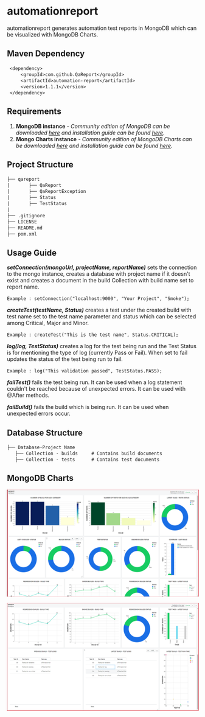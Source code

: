 # automationreport

automationreport generates automation test reports in MongoDB which can be visualized with MongoDB Charts.

## Maven Dependency
    
     <dependency>
         <groupId>com.github.QaReport</groupId>
         <artifactId>automation-report</artifactId>
         <version>1.1.1</version>
     </dependency>
     
## Requirements

1. **MongoDB instance** - *Community edition of MongoDB can be downloaded [here](https://docs.mongodb.com/manual/administration/install-community/) and installation guide can be found [here](https://docs.mongodb.com/guides/server/install/).*
2. **Mongo Charts instance** - *Community edition of MongoDB Charts can be downloaded [here](https://www.mongodb.com/download-center/charts) and installation guide can be found [here](https://docs.mongodb.com/charts/current/installation/).*

## Project Structure

    ├── qareport               
    |       ├── QaReport
    |       ├── QaReportException
    |       ├── Status
    |       ├── TestStatus
    |
    ├── .gitignore
    ├── LICENSE
    ├── README.md
    ├── pom.xml      
         

## Usage Guide

***setConnection(mongoUrl, projectName, reportName)*** sets the connection to the mongo instance, creates a database with project name if it doesn't exist and creates a document in the build Collection with build name set to report name.

    Example : setConnection("localhost:9000", "Your Project", "Smoke");

***createTest(testName, Status)*** creates a test under the created build with test name set to the test name parameter and status which can be selected among Critical, Major and Minor.

    Example : createTest("This is the test name", Status.CRITICAL);

***log(log, TestStatus)*** creates a log for the test being run and the Test Status is for mentioning the type of log (currently Pass or Fail). When set to fail updates the status of the test being run to fail.

    Example : log("This validation passed", TestStatus.PASS);

***failTest()*** fails the test being run. It can be used when a log statement couldn't be reached because of unexpected errors. It can be used with @After methods.

***failBuild()*** fails the build which is being run. It can be used when unexpected errors occur.

## Database Structure
    
    ├── Database-Project Name               
       ├── Collection - builds     # Contains build documents
       ├── Collection - tests      # Contains test documents
   
## MongoDB Charts

   ![image info](./qareport_images/qareport_mongodb_chart_firstsection.png)
   
   ![image info](./qareport_images/qareport_mongodb_chart_secondsection.png)













